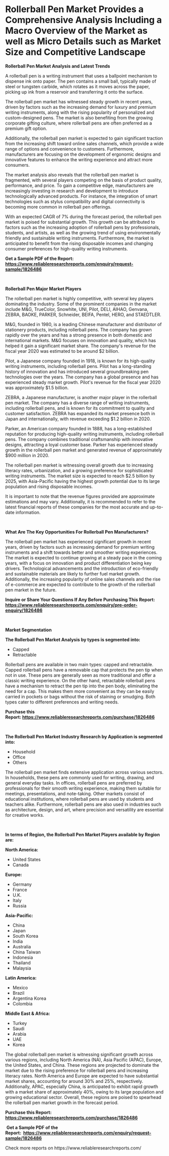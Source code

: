 <p><h1>Rollerball Pen Market Provides a Comprehensive Analysis Including a Macro Overview of the Market as well as Micro Details such as Market Size and Competitive Landscape</h1></p><p><strong>Rollerball Pen Market Analysis and Latest Trends</strong></p>
<p><p>A rollerball pen is a writing instrument that uses a ballpoint mechanism to dispense ink onto paper. The pen contains a small ball, typically made of steel or tungsten carbide, which rotates as it moves across the paper, picking up ink from a reservoir and transferring it onto the surface.</p><p>The rollerball pen market has witnessed steady growth in recent years, driven by factors such as the increasing demand for luxury and premium writing instruments, along with the rising popularity of personalized and custom-designed pens. The market is also benefiting from the growing corporate gifting culture, where rollerball pens are often preferred as a premium gift option.</p><p>Additionally, the rollerball pen market is expected to gain significant traction from the increasing shift toward online sales channels, which provide a wide range of options and convenience to customers. Furthermore, manufacturers are focusing on the development of ergonomic designs and innovative features to enhance the writing experience and attract more consumers.</p><p>The market analysis also reveals that the rollerball pen market is fragmented, with several players competing on the basis of product quality, performance, and price. To gain a competitive edge, manufacturers are increasingly investing in research and development to introduce technologically advanced products. For instance, the integration of smart technologies such as stylus compatibility and digital connectivity is becoming more common in rollerball pen offerings.</p><p>With an expected CAGR of 7% during the forecast period, the rollerball pen market is poised for substantial growth. This growth can be attributed to factors such as the increasing adoption of rollerball pens by professionals, students, and artists, as well as the growing trend of using environmentally friendly and sustainable writing instruments. Furthermore, the market is anticipated to benefit from the rising disposable incomes and changing consumer preferences for high-quality writing instruments.</p></p>
<p><strong>Get a Sample PDF of the Report:&nbsp; <a href="https://www.reliableresearchreports.com/enquiry/request-sample/1826486">https://www.reliableresearchreports.com/enquiry/request-sample/1826486</a></strong></p>
<p>&nbsp;</p>
<p><strong>Rollerball Pen Major Market Players</strong></p>
<p><p>The rollerball pen market is highly competitive, with several key players dominating the industry. Some of the prominent companies in the market include M&G, TrueColor, Snowhite, UNI, Pilot, DELI, AIHAO, Genvana, ZEBRA, BAOKE, PARKER, Schneider, BEIFA, Pentel, HERO, and STAEDTLER. </p><p>M&G, founded in 1980, is a leading Chinese manufacturer and distributor of stationery products, including rollerball pens. The company has grown rapidly over the years and has a strong presence in both domestic and international markets. M&G focuses on innovation and quality, which has helped it gain a significant market share. The company's revenue for the fiscal year 2020 was estimated to be around $2 billion.</p><p>Pilot, a Japanese company founded in 1918, is known for its high-quality writing instruments, including rollerball pens. Pilot has a long-standing history of innovation and has introduced several groundbreaking pen technologies over the years. The company has a global presence and has experienced steady market growth. Pilot's revenue for the fiscal year 2020 was approximately $1.5 billion.</p><p>ZEBRA, a Japanese manufacturer, is another major player in the rollerball pen market. The company has a diverse range of writing instruments, including rollerball pens, and is known for its commitment to quality and customer satisfaction. ZEBRA has expanded its market presence both in Japan and internationally, with revenue exceeding $1.2 billion in 2020.</p><p>Parker, an American company founded in 1888, has a long-established reputation for producing high-quality writing instruments, including rollerball pens. The company combines traditional craftsmanship with innovative designs, attracting a loyal customer base. Parker has experienced steady growth in the rollerball pen market and generated revenue of approximately $900 million in 2020.</p><p>The rollerball pen market is witnessing overall growth due to increasing literacy rates, urbanization, and a growing preference for sophisticated writing instruments. The market size is expected to reach $2.5 billion by 2025, with Asia-Pacific having the highest growth potential due to its large population and rising disposable incomes.</p><p>It is important to note that the revenue figures provided are approximate estimations and may vary. Additionally, it is recommended to refer to the latest financial reports of these companies for the most accurate and up-to-date information.</p></p>
<p>&nbsp;</p>
<p><strong>What Are The Key Opportunities For Rollerball Pen Manufacturers?</strong></p>
<p><p>The rollerball pen market has experienced significant growth in recent years, driven by factors such as increasing demand for premium writing instruments and a shift towards better and smoother writing experiences. The market is expected to continue growing at a steady pace in the coming years, with a focus on innovation and product differentiation being key drivers. Technological advancements and the introduction of eco-friendly and sustainable materials are likely to further fuel market growth. Additionally, the increasing popularity of online sales channels and the rise of e-commerce are expected to contribute to the growth of the rollerball pen market in the future.</p></p>
<p><strong>Inquire or Share Your Questions If Any Before Purchasing This Report: <a href="https://www.reliableresearchreports.com/enquiry/pre-order-enquiry/1826486">https://www.reliableresearchreports.com/enquiry/pre-order-enquiry/1826486</a></strong></p>
<p>&nbsp;</p>
<p><strong>Market Segmentation</strong></p>
<p><strong>The Rollerball Pen Market Analysis by types is segmented into:</strong></p>
<p><ul><li>Capped</li><li>Retractable</li></ul></p>
<p><p>Rollerball pens are available in two main types: capped and retractable. Capped rollerball pens have a removable cap that protects the pen tip when not in use. These pens are generally seen as more traditional and offer a classic writing experience. On the other hand, retractable rollerball pens have a mechanism to retract the pen tip into the pen body, eliminating the need for a cap. This makes them more convenient as they can be easily carried in pockets or bags without the risk of staining or smudging. Both types cater to different preferences and writing needs.</p></p>
<p><strong>Purchase this Report:&nbsp;<a href="https://www.reliableresearchreports.com/purchase/1826486">https://www.reliableresearchreports.com/purchase/1826486</a></strong></p>
<p>&nbsp;</p>
<p><strong>The Rollerball Pen Market Industry Research by Application is segmented into:</strong></p>
<p><ul><li>Household</li><li>Office</li><li>Others</li></ul></p>
<p><p>The rollerball pen market finds extensive application across various sectors. In households, these pens are commonly used for writing, drawing, and general everyday tasks. In offices, rollerball pens are preferred by professionals for their smooth writing experience, making them suitable for meetings, presentations, and note-taking. Other markets consist of educational institutions, where rollerball pens are used by students and teachers alike. Furthermore, rollerball pens are also used in industries such as architecture, design, and art, where precision and versatility are essential for creative works.</p></p>
<p>&nbsp;</p>
<p><strong>In terms of Region, the Rollerball Pen Market Players available by Region are:</strong></p>
<p>
    <p> <strong> North America: </strong>
        <ul>
            <li>United States</li>
            <li>Canada</li>
        </ul>
        </p> 
    <p> <strong> Europe: </strong>
        <ul>
            <li>Germany</li>
            <li>France</li>
            <li>U.K.</li>
            <li>Italy</li>
            <li>Russia</li>
        </ul>
        </p> 
    <p> <strong> Asia-Pacific: </strong>
        <ul>
            <li>China</li>
            <li>Japan</li>
            <li>South Korea</li>
            <li>India</li>
            <li>Australia</li>
            <li>China Taiwan</li>
            <li>Indonesia</li>
            <li>Thailand</li>
            <li>Malaysia</li>
        </ul>
        </p> 
    <p> <strong> Latin America: </strong>
        <ul>
            <li>Mexico</li>
            <li>Brazil</li>
            <li>Argentina Korea</li>
            <li>Colombia</li>
        </ul>
        </p> 
    <p> <strong> Middle East & Africa: </strong>
        <ul>
            <li>Turkey</li>
            <li>Saudi</li>
            <li>Arabia</li>
            <li>UAE</li>
            <li>Korea</li>
        </ul>
    </p>
    </p>
<p><p>The global rollerball pen market is witnessing significant growth across various regions, including North America (NA), Asia Pacific (APAC), Europe, the United States, and China. These regions are projected to dominate the market due to the rising preference for rollerball pens and increasing literacy rates. North America and Europe are expected to have substantial market shares, accounting for around 30% and 25%, respectively. Additionally, APAC, especially China, is anticipated to exhibit rapid growth with a market share of approximately 40%, owing to its large population and growing educational sector. Overall, these regions are poised to spearhead the rollerball pen market growth in the forecast period.</p></p>
<p><strong>Purchase this Report: <a href="https://www.reliableresearchreports.com/purchase/1826486">https://www.reliableresearchreports.com/purchase/1826486</a></strong></p>
<p>&nbsp;<strong>Get a Sample PDF of the Report:&nbsp;&nbsp;<a href="https://www.reliableresearchreports.com/enquiry/request-sample/1826486">https://www.reliableresearchreports.com/enquiry/request-sample/1826486</a></strong></p>
<p><strong></strong></p>
<p>Check more reports on https://www.reliableresearchreports.com/</p>